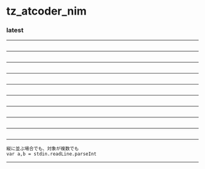###
# tz_atcoder_nim
###

### latest

---
```

```
---
```

```
---
```

```
---
```

```
---
```

```
---
```

```
---
```

```
---
```

```
---
```

```
---
```
縦に並ぶ場合でも、対象が複数でも
var a,b = stdin.readLine.parseInt
```
---

